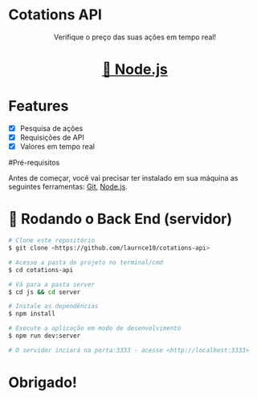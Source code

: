 # Cotations API

<p align="center">Verifique o preço das suas ações em tempo real!</p>

<h1 align="center">
    <a href="https://nodejs.org/en/">🔗 Node.js</a>
</h1>

# Features

- [x] Pesquisa de ações
- [x] Requisições de API
- [x] Valores em tempo real

#Pré-requisitos

Antes de começar, você vai precisar ter instalado em sua máquina as seguintes ferramentas:
[Git](https://git-scm.com), [Node.js](https://nodejs.org/en/). 

# 🎲 Rodando o Back End (servidor)

```bash
# Clone este repositório
$ git clone <https://github.com/laurnce10/cotations-api>

# Acesse a pasta do projeto no terminal/cmd
$ cd cotations-api

# Vá para a pasta server
$ cd js && cd server

# Instale as dependências
$ npm install

# Execute a aplicação em modo de desenvolvimento
$ npm run dev:server

# O servidor inciará na porta:3333 - acesse <http://localhost:3333>
```

# Obrigado!
